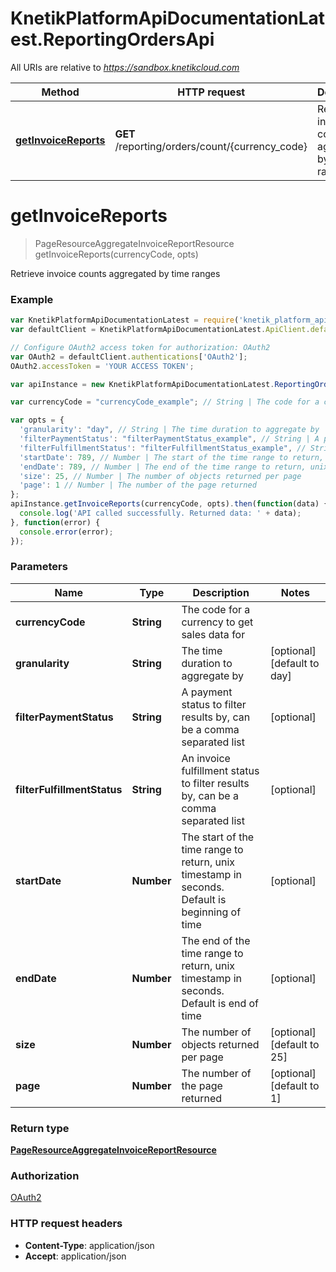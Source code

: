 # KnetikPlatformApiDocumentationLatest.ReportingOrdersApi

All URIs are relative to *https://sandbox.knetikcloud.com*

Method | HTTP request | Description
------------- | ------------- | -------------
[**getInvoiceReports**](ReportingOrdersApi.md#getInvoiceReports) | **GET** /reporting/orders/count/{currency_code} | Retrieve invoice counts aggregated by time ranges


<a name="getInvoiceReports"></a>
# **getInvoiceReports**
> PageResourceAggregateInvoiceReportResource getInvoiceReports(currencyCode, opts)

Retrieve invoice counts aggregated by time ranges

### Example
```javascript
var KnetikPlatformApiDocumentationLatest = require('knetik_platform_api_documentation_latest');
var defaultClient = KnetikPlatformApiDocumentationLatest.ApiClient.default;

// Configure OAuth2 access token for authorization: OAuth2
var OAuth2 = defaultClient.authentications['OAuth2'];
OAuth2.accessToken = 'YOUR ACCESS TOKEN';

var apiInstance = new KnetikPlatformApiDocumentationLatest.ReportingOrdersApi();

var currencyCode = "currencyCode_example"; // String | The code for a currency to get sales data for

var opts = { 
  'granularity': "day", // String | The time duration to aggregate by
  'filterPaymentStatus': "filterPaymentStatus_example", // String | A payment status to filter results by, can be a comma separated list
  'filterFulfillmentStatus': "filterFulfillmentStatus_example", // String | An invoice fulfillment status to filter results by, can be a comma separated list
  'startDate': 789, // Number | The start of the time range to return, unix timestamp in seconds. Default is beginning of time
  'endDate': 789, // Number | The end of the time range to return, unix timestamp in seconds. Default is end of time
  'size': 25, // Number | The number of objects returned per page
  'page': 1 // Number | The number of the page returned
};
apiInstance.getInvoiceReports(currencyCode, opts).then(function(data) {
  console.log('API called successfully. Returned data: ' + data);
}, function(error) {
  console.error(error);
});

```

### Parameters

Name | Type | Description  | Notes
------------- | ------------- | ------------- | -------------
 **currencyCode** | **String**| The code for a currency to get sales data for | 
 **granularity** | **String**| The time duration to aggregate by | [optional] [default to day]
 **filterPaymentStatus** | **String**| A payment status to filter results by, can be a comma separated list | [optional] 
 **filterFulfillmentStatus** | **String**| An invoice fulfillment status to filter results by, can be a comma separated list | [optional] 
 **startDate** | **Number**| The start of the time range to return, unix timestamp in seconds. Default is beginning of time | [optional] 
 **endDate** | **Number**| The end of the time range to return, unix timestamp in seconds. Default is end of time | [optional] 
 **size** | **Number**| The number of objects returned per page | [optional] [default to 25]
 **page** | **Number**| The number of the page returned | [optional] [default to 1]

### Return type

[**PageResourceAggregateInvoiceReportResource**](PageResourceAggregateInvoiceReportResource.md)

### Authorization

[OAuth2](../README.md#OAuth2)

### HTTP request headers

 - **Content-Type**: application/json
 - **Accept**: application/json

